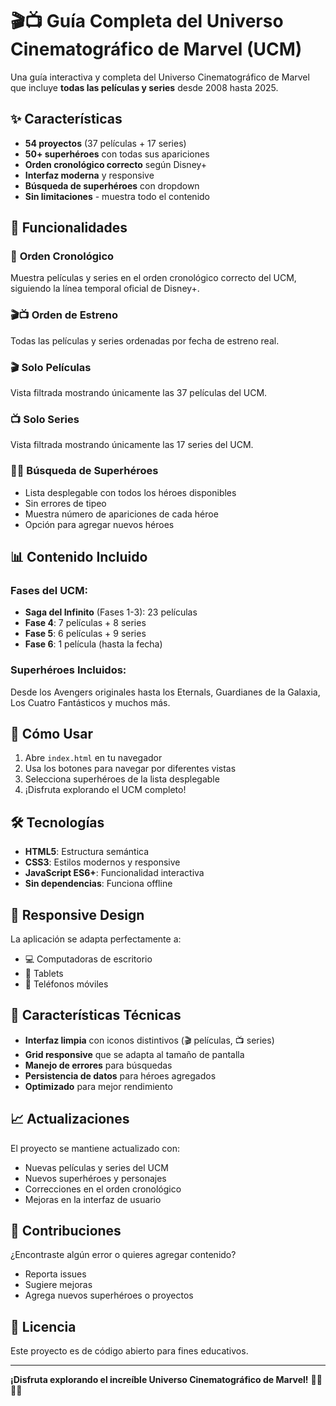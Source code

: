 # 🎬📺 Guía Completa del Universo Cinematográfico de Marvel (UCM)

Una guía interactiva y completa del Universo Cinematográfico de Marvel que incluye **todas las películas y series** desde 2008 hasta 2025.

## ✨ Características

- **54 proyectos** (37 películas + 17 series)
- **50+ superhéroes** con todas sus apariciones
- **Orden cronológico correcto** según Disney+
- **Interfaz moderna** y responsive
- **Búsqueda de superhéroes** con dropdown
- **Sin limitaciones** - muestra todo el contenido

## 🎯 Funcionalidades

### 📅 **Orden Cronológico**
Muestra películas y series en el orden cronológico correcto del UCM, siguiendo la línea temporal oficial de Disney+.

### 🎬📺 **Orden de Estreno** 
Todas las películas y series ordenadas por fecha de estreno real.

### 🎬 **Solo Películas**
Vista filtrada mostrando únicamente las 37 películas del UCM.

### 📺 **Solo Series**
Vista filtrada mostrando únicamente las 17 series del UCM.

### 🦸‍♂️ **Búsqueda de Superhéroes**
- Lista desplegable con todos los héroes disponibles
- Sin errores de tipeo
- Muestra número de apariciones de cada héroe
- Opción para agregar nuevos héroes

## 📊 Contenido Incluido

### Fases del UCM:
- **Saga del Infinito** (Fases 1-3): 23 películas
- **Fase 4**: 7 películas + 8 series
- **Fase 5**: 6 películas + 9 series  
- **Fase 6**: 1 película (hasta la fecha)

### Superhéroes Incluidos:
Desde los Avengers originales hasta los Eternals, Guardianes de la Galaxia, Los Cuatro Fantásticos y muchos más.

## 🚀 Cómo Usar

1. Abre `index.html` en tu navegador
2. Usa los botones para navegar por diferentes vistas
3. Selecciona superhéroes de la lista desplegable
4. ¡Disfruta explorando el UCM completo!

## 🛠️ Tecnologías

- **HTML5**: Estructura semántica
- **CSS3**: Estilos modernos y responsive
- **JavaScript ES6+**: Funcionalidad interactiva
- **Sin dependencias**: Funciona offline

## 📱 Responsive Design

La aplicación se adapta perfectamente a:
- 💻 Computadoras de escritorio
- 📱 Tablets
- 📱 Teléfonos móviles

## 🎨 Características Técnicas

- **Interfaz limpia** con iconos distintivos (🎬 películas, 📺 series)
- **Grid responsive** que se adapta al tamaño de pantalla
- **Manejo de errores** para búsquedas
- **Persistencia de datos** para héroes agregados
- **Optimizado** para mejor rendimiento

## 📈 Actualizaciones

El proyecto se mantiene actualizado con:
- Nuevas películas y series del UCM
- Nuevos superhéroes y personajes
- Correcciones en el orden cronológico
- Mejoras en la interfaz de usuario

## 🤝 Contribuciones

¿Encontraste algún error o quieres agregar contenido?
- Reporta issues
- Sugiere mejoras
- Agrega nuevos superhéroes o proyectos

## 📄 Licencia

Este proyecto es de código abierto para fines educativos.

---

**¡Disfruta explorando el increíble Universo Cinematográfico de Marvel!** 🦸‍♂️🦸‍♀️ 